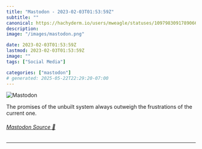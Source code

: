 ```yaml
---
title: "Mastodon - 2023-02-03T01:53:59Z"
subtitle: ""
canonical: https://hachyderm.io/users/mweagle/statuses/109798309178906667
description:
image: "/images/mastodon.png"

date: 2023-02-03T01:53:59Z
lastmod: 2023-02-03T01:53:59Z
image: ""
tags: ["Social Media"]

categories: ["mastodon"]
# generated: 2025-05-22T22:29:20-07:00
---
```

![Mastodon](/images/mastodon.png)

<p>The promises of the unbuilt system always outweigh the frustrations of the current one.</p>


###### [Mastodon Source 🐘](https://hachyderm.io/@mweagle/109798309178906667)

___
